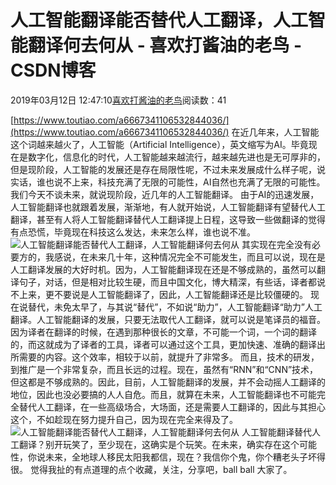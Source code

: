 
# 人工智能翻译能否替代人工翻译，人工智能翻译何去何从 - 喜欢打酱油的老鸟 - CSDN博客


2019年03月12日 12:47:10[喜欢打酱油的老鸟](https://me.csdn.net/weixin_42137700)阅读数：41


[https://www.toutiao.com/a6667341106532844036/](https://www.toutiao.com/a6667341106532844036/)
在近几年来，人工智能这个词越来越火了，人工智能（Artificial Intelligence），英文缩写为AI。毕竟现在是数字化，信息化的时代，人工智能越来越流行，越来越先进也是无可厚非的，但是现阶段，人工智能的发展还是存在局限性呢，不过未来发展成什么样子呢，说实话，谁也说不上来，科技充满了无限的可能性，AI自然也充满了无限的可能性。
我们今天不谈未来，就说现阶段，近几年的人工智能翻译。
由于AI的迅速发展，人工智能翻译也就跟着发展，渐渐地，有人就开始说，人工智能翻译有望替代人工翻译，甚至有人将人工智能翻译替代人工翻译提上日程，这导致一些做翻译的觉得有点恐慌，毕竟现在科技这么发达，未来怎么样，谁也说不准。
![人工智能翻译能否替代人工翻译，人工智能翻译何去何从](http://p1.pstatp.com/large/pgc-image/4a14e2e96fa44cd382a6081550d2c52a)
其实现在完全没有必要方的，我感说，在未来几十年，这种情况完全不可能发生，而且可以说，现在是人工翻译发展的大好时机。因为，人工智能翻译现在还是不够成熟的，虽然可以翻译句子，对话，但是相对比较生硬，而且中国文化，博大精深，有些话，译者都说不上来，更不要说是人工智能翻译了，因此，人工智能翻译还是比较僵硬的。
现在说替代，未免太早了，与其说“替代”，不如说“助力”，人工智能翻译“助力”人工翻译。人工智能翻译的发展，只要无法取代人工翻译，就可以说是笔译员的福音。因为译者在翻译的时候，在遇到那种很长的文章，不可能一个词，一个词的翻译的，而这就成为了译者的工具，译者可以通过这个工具，更加快速、准确的翻译出所需要的内容。这个效率，相较于以前，就提升了非常多。
而且，技术的研发，到推广是一个非常复杂，而且长远的过程。现在，虽然有“RNN”和“CNN”技术，但这都是不够成熟的。因此，目前，人工智能翻译的发展，并不会动摇人工翻译的地位，因此也没必要搞的人人自危。而且，就算在未来，人工智能翻译也不可能完全替代人工翻译，在一些高级场合，大场面，还是需要人工翻译的，因此与其担心这个，不如趁现在努力提升自己，因为现在完全来得及了。
![人工智能翻译能否替代人工翻译，人工智能翻译何去何从](http://p1.pstatp.com/large/pgc-image/4298f19bfd9f4e0a9ad0a54d32601104)
人工智能翻译替代人工翻译？别开玩笑了，至少现在，这确实是个玩笑。在未来，确实存在这个可能性，你说未来，全地球人移民太阳我都信，现在？我信你个鬼，你个糟老头子坏得很。
觉得我扯的有点道理的点个收藏，关注，分享吧，ball ball 大家了。

